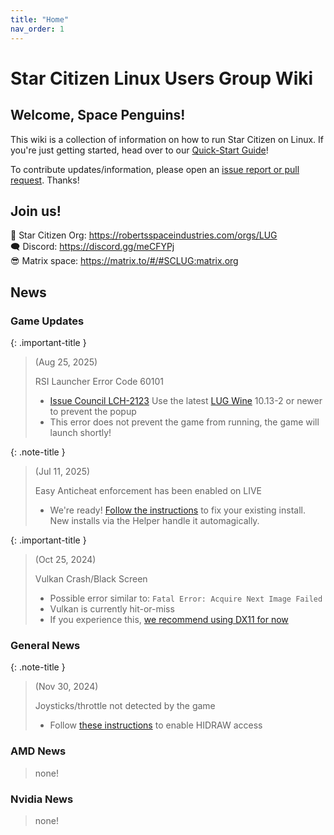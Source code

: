 ```yaml
---
title: "Home"
nav_order: 1
---
```


<h1>Star Citizen Linux Users Group Wiki</h1>

<h2>Welcome, Space Penguins!</h2>

This wiki is a collection of information on how to run Star Citizen on Linux. If you're just getting started, head over to our [Quick-Start Guide](Quick-Start-Guide)!

To contribute updates/information, please open an [issue report or pull request](https://github.com/starcitizen-lug/knowledge-base). Thanks!

## Join us!

🐧 Star Citizen Org: <a href="https://robertsspaceindustries.com/orgs/LUG">https://robertsspaceindustries.com/orgs/LUG</a>  
🗨 Discord: <a href="https://discord.gg/meCFYPj">https://discord.gg/meCFYPj</a>  
😎 Matrix space: <a href="https://matrix.to/#/#SCLUG:matrix.org">https://matrix.to/#/#SCLUG:matrix.org</a>  

## News

### Game Updates

{: .important-title }
> (Aug 25, 2025)
>
> RSI Launcher Error Code 60101
>
> - [Issue Council LCH-2123](https://issue-council.robertsspaceindustries.com/projects/LAUNCHER/issues/LCH-2123) Use the latest [LUG Wine](Tips-and-Tricks#recommended-runners) 10.13-2 or newer to prevent the popup
> - This error does not prevent the game from running, the game will launch shortly!

{: .note-title }
> (Jul 11, 2025)
>
> Easy Anticheat enforcement has been enabled on LIVE
>
> - We're ready! [Follow the instructions](Troubleshooting/easy-anti-cheat) to fix your existing install. New installs via the Helper handle it automagically.

{: .important-title }
> (Oct 25, 2024)
>
> Vulkan Crash/Black Screen
> 
> - Possible error similar to: `Fatal Error: Acquire Next Image Failed`
> - Vulkan is currently hit-or-miss
> - If you experience this, [we recommend using DX11 for now](Troubleshooting/crashes#crash-or-black-screen-while-using-vulkan-beta-renderer)


### General News

{: .note-title }
> (Nov 30, 2024)
>
> Joysticks/throttle not detected by the game
>
> - Follow [these instructions](Sticks,-Throttles,-&-Pedals#some-of-your-joysticks-disappear--arent-recognized-in-the-game) to enable HIDRAW access

### AMD News

> none!


### Nvidia News

> none!
